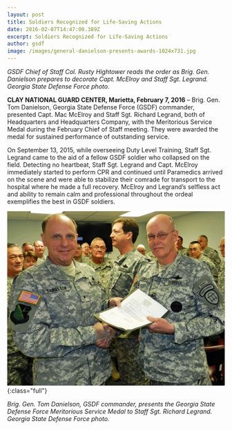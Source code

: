 ```yaml
---
layout: post
title: Soldiers Recognized for Life-Saving Actions
date: 2016-02-07T14:47:00.389Z
excerpt: Soldiers Recognized for Life-Saving Actions
author: gsdf
image: /images/general-danielson-presents-awards-1024x731.jpg
---
```

*GSDF Chief of Staff Col. Rusty Hightower reads the order as Brig. Gen. Danielson prepares to decorate Capt. McElroy and Staff Sgt. Legrand. Georgia State Defense Force photo.*

**CLAY NATIONAL GUARD CENTER, Marietta, February 7, 2016** – Brig. Gen. Tom Danielson, Georgia State Defense Force (GSDF) commander, presented Capt. Mac McElroy and Staff Sgt. Richard Legrand, both of Headquarters and Headquarters Company, with the Meritorious Service Medal during the February Chief of Staff meeting. They were awarded the medal for sustained performance of outstanding service.

On September 13, 2015, while overseeing Duty Level Training, Staff Sgt. Legrand came to the aid of a fellow GSDF soldier who collapsed on the field. Detecting no heartbeat, Staff Sgt. Legrand and Capt. McElroy immediately started to perform CPR and continued until Paramedics arrived on the scene and were able to stabilize their comrade for transport to the hospital where he made a full recovery. McElroy and Legrand’s selfless act and ability to remain calm and professional throughout the ordeal exemplifies the best in GSDF soldiers.

![Brig. Gen. Tom Danielson, GSDF commander, presents the Georgia State Defense Force Meritorious Service Medal to Staff Sgt. Richard Legrand. Georgia State Defense Force photo.](/images/legrand-award-1024x818.jpg){:class="full"}

*Brig. Gen. Tom Danielson, GSDF commander, presents the Georgia State Defense Force Meritorious Service Medal to Staff Sgt. Richard Legrand. Georgia State Defense Force photo.*